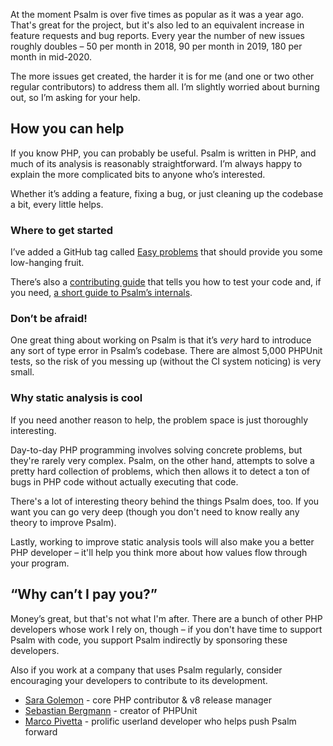 At the moment Psalm is over five times as popular as it was a year ago. That's great for the project, but it's also led to an equivalent increase in feature requests and bug reports. Every year the number of new issues roughly doubles – 50 per month in 2018, 90 per month in 2019, 180 per month in mid-2020.

The more issues get created, the harder it is for me (and one or two other regular contributors) to address them all. I’m slightly worried about burning out, so I’m asking for your help.

## How you can help

If you know PHP, you can probably be useful. Psalm is written in PHP, and much of its analysis is reasonably straightforward. I’m always happy to explain the more complicated bits to anyone who’s interested.

Whether it’s adding a feature, fixing a bug, or just cleaning up the codebase a bit, every little helps.

### Where to get started

I’ve added a GitHub tag called [Easy problems](https://github.com/vimeo/psalm/issues?q=is%3Aissue+is%3Aopen+label%3A%22easy+problems%22) that should provide you some low-hanging fruit.

There’s also a [contributing guide](https://github.com/vimeo/psalm/blob/master/CONTRIBUTING.md) that tells you how to test your code and, if you need, [a short guide to Psalm’s internals](https://github.com/vimeo/psalm/blob/master/docs/how_psalm_works.md).

### Don’t be afraid!

One great thing about working on Psalm is that it’s _very_ hard to introduce any sort of type error in Psalm’s codebase. There are almost 5,000 PHPUnit tests, so the risk of you messing up (without the CI system noticing) is very small.

### Why static analysis is cool

If you need another reason to help, the problem space is just thoroughly interesting.

Day-to-day PHP programming involves solving concrete problems, but they're rarely very complex. Psalm, on the other hand, attempts to solve a pretty hard collection of problems, which then allows it to detect a ton of bugs in PHP code without actually executing that code.

There's a lot of interesting theory behind the things Psalm does, too. If you want you can go very deep (though you don't need to know really any theory to improve Psalm).

Lastly, working to improve static analysis tools will also make you a better PHP developer – it'll help you think more about how values flow through your program. 

## “Why can’t I pay you?”

Money’s great, but that's not what I'm after. There are a bunch of other PHP developers whose work I rely on, though – if you don't have time to support Psalm with code, you support Psalm indirectly by sponsoring these developers.

Also if you work at a company that uses Psalm regularly, consider encouraging your developers to contribute to its development.

- [Sara Golemon](https://github.com/sponsors/sgolemon) - core PHP contributor & v8 release manager
- [Sebastian Bergmann](https://github.com/sponsors/sebastianbergmann) - creator of PHPUnit
- [Marco Pivetta](https://github.com/sponsors/Ocramius) - prolific userland developer who helps push Psalm forward
